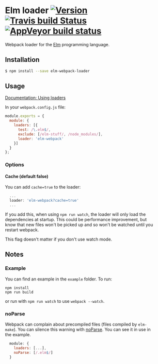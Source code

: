 # Elm loader [![Version](https://img.shields.io/npm/v/elm-webpack-loader.svg)](https://www.npmjs.com/package/elm-webpack-loader) [![Travis build Status](https://travis-ci.org/rtfeldman/elm-webpack-loader.svg?branch=master)](http://travis-ci.org/rtfeldman/elm-webpack-loader) [![AppVeyor build status](https://ci.appveyor.com/api/projects/status/7a5ws36eenwpdvgc/branch/master?svg=true)](https://ci.appveyor.com/project/rtfeldman/elm-webpack-loader/branch/master)

Webpack loader for the [Elm](http://elm-lang.org/) programming language.


## Installation

```sh
$ npm install --save elm-webpack-loader
```


## Usage

[Documentation: Using loaders](http://webpack.github.io/docs/using-loaders.html)

In your `webpack.config.js` file:

```js
module.exports = {
  module: {
    loaders: [{
      test: /\.elm$/,
      exclude: [/elm-stuff/, /node_modules/],
      loader: 'elm-webpack'
    }]
  }
};
```

### Options

#### Cache (default false)

You can add `cache=true` to the loader:

```js
  ...
  loader: 'elm-webpack?cache=true'
  ...
```

If you add this, when using `npm run watch`, the loader will only load the
dependencies at startup. This could be performance improvement, but know that
new files won't be picked up and so won't be watched until you restart webpack.

This flag doesn't matter if you don't use watch mode.

## Notes

### Example

You can find an example in the `example` folder.
To run:

```
npm install
npm run build
```

or run with `npm run watch` to use `webpack --watch`.

### noParse

Webpack can complain about precompiled files (files compiled by `elm-make`).
You can silence this warning with [noParse](https://webpack.github.io/docs/configuration.html#module-noparse). You can see it in use in the example.

```js
  module: {
    loaders: [...],
    noParse: [/.elm$/]
  }
```
